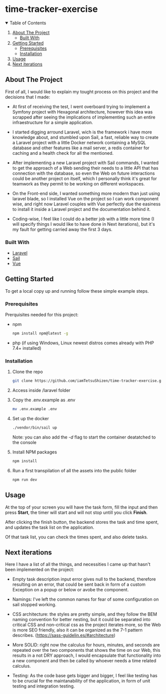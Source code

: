 # time-tracker-exercise
<!-- TABLE OF CONTENTS -->
<details open="open">
  <summary>Table of Contents</summary>
  <ol>
    <li>
      <a href="#about-the-project">About The Project</a>
      <ul>
        <li><a href="#built-with">Built With</a></li>
      </ul>
    </li>
    <li>
      <a href="#getting-started">Getting Started</a>
      <ul>
        <li><a href="#prerequisites">Prerequisites</a></li>
        <li><a href="#installation">Installation</a></li>
      </ul>
    </li>
    <li><a href="#usage">Usage</a></li>
    <li><a href="#next-iterations">Next iterations</a></li>
  </ol>
</details>

<!-- ABOUT THE PROJECT -->
## About The Project

First of all, I would like to explain my tought process on this project and the decisions that I made:

* At first of receiving the test, I went overboard trying to implement a Symfony project with Hexagonal architecture, however this idea was scrapped after seeing the implications of implementing such an entire infraestructure for a simple application.

* I started digging arround Laravel, wich is the framework i have more knowledge about, and stumbled upon Sail, a fast, reliable way to create a Laravel project with a little Docker network containing a MySQL database and other features like a mail server, a redis container for caching and a health check for all the mentioned.

* After implementing a new Laravel project with Sail commands, I wanted to get the approach of a Web sending their needs to a little API that has connection with the database, so even the Web on future interactions could be another project on itself, which I personally think it's great for teamwork as they permit to be working on different workspaces.

* On the Front-end side, I wanted something more modern than just using laravel blade, so I installed Vue on the project so I can work component wise, and right now Laravel couples with Vue perfectly due the easiness to install it inside a Laravel project and the documentation behind it.

* Coding-wise, I feel like I could do a better job with a little more time (I will specify things I would like to have done in Next iterations), but it's my fault for getting carried away the first 3 days.


### Built With

* [Laravel](https://laravel.com)
* [Sail](https://github.com/laravel/sail)
* [Vue](https://vuejs.org/)



<!-- GETTING STARTED -->
## Getting Started

To get a local copy up and running follow these simple example steps.

### Prerequisites

Prerquisites needed for this project:
* npm
  ```sh
  npm install npm@latest -g
  ```

* php (if using Windows, Linux newest distros comes already with PHP 7.4+ installed)


### Installation

1. Clone the repo
   ```sh
   git clone https://github.com/iamTetsuShizen/time-tracker-exercise.git
   ```

2. Access inside /laravel folder

3. Copy the .env.example as .env
    ```sh
    mv .env.example .env
    ```

4. Set up the docker
    ```sh
    ./vendor/bin/sail up
    ```
    Note: you can also add the *-d* flag to start the container deatatched to the console

5. Install NPM packages
   ```sh
   npm install
   ```

6. Run a first transpilation of all the assets into the public folder
   ```sh
   npm run dev
   ```

<!-- USAGE EXAMPLES -->
## Usage

At the top of your screen you will have the task form, fill the input and then press **Start**, the timer will start and will not stop untill you click **Finish**.

After clicking the finish button, the backend stores the task and time spent, and updates the task list on the application.

Of that task list, you can check the times spent, and also delete tasks.


<!-- NEXT ITERATIONS -->
## Next iterations

Here I have a list of all the things, and necessities I came up that hasn't been implemented on the project:

* Empty task description input error gives null to the backend, therefore resulting on an error, that could be sent back in form of a custom Exception on a popup or below or avobe the component.

* Namings: I've left the common names for fear of some configuration on sail stopped working.

* CSS architecture: the styles are pretty simple, and they follow the BEM naming convention for better nesting, but it could be separated into critical CSS and non-critical css as the project iterates more, so the Web is more SEO friendly, also it can be organized as the 7-1 pattern describes. (https://sass-guidelin.es/#architecture)

* More SOLID: right now the calculus for hours, minutes, and seconds are repeated over the two components that shows the time on our Web, this results in a not DRY approach, I would encapsulate that functionality into a new component and then be called by whoever needs a time related calculus.

* Testing: As the code base gets bigger and bigger, I feel like testing has to be crucial for the maintanability of the application, in form of unit testing and integration testing.
